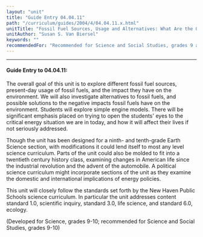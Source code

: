 ```yaml
---
layout: "unit"
title: "Guide Entry 04.04.11"
path: "/curriculum/guides/2004/4/04.04.11.x.html"
unitTitle: "Fossil Fuel Sources, Usage and Alternatives: What Are the Options?"
unitAuthor: "Susan S. Van Biersel"
keywords: ""
recommendedFor: "Recommended for Science and Social Studies, grades 9 and 10."
---
```

<body>
<hr/>
<h4>
Guide Entry to 04.04.11:
</h4>
<p>
The overall goal of this unit is to explore different fossil fuel sources, present-day usage of fossil fuels, and the impact they have on the environment. We will also investigate alternatives to fossil fuels, and possible solutions to the negative impacts fossil fuels have on the environment. Students will explore simple engine models. There will be significant emphasis placed on trying to open the students' eyes to the critical energy situation we are in today, and how it will affect their lives if not seriously addressed.
</p>
<p>
Though the unit has been designed for a ninth- and tenth-grade Earth Science section, with modifications it could lend itself to most any level science curriculum. Parts of the unit could also be molded to fit into a twentieth century history class, examining changes in American life since the industrial revolution and the advent of the automobile. A political science curriculum might incorporate sections of the unit as they examine the domestic and international implications of energy policies.
</p>
<p>
This unit will closely follow the standards set forth by the New Haven Public Schools science curriculum. In particular the unit addresses content standard 1.0, scientific inquiry, standard 3.0, life science, and standard 6.0, ecology.
</p>
<p>
(Developed for Science, grades 9-10; recommended for Science and Social Studies, grades 9-10)
</p>
</body>
